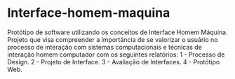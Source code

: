 # Interface-homem-maquina
Protótipo de software utilizando os conceitos de Interface Homem Máquina.
Projeto que visa compreender a importância de se valorizar o usuário no processo 
de interação com sistemas computacionais e técnicas de interação homem computador com os seguintes relatórios:
1 - Processo de Design. 
2 - Projeto de Interface. 
3 - Avaliação de Interfaces. 
4 - Protótipo Web. 
